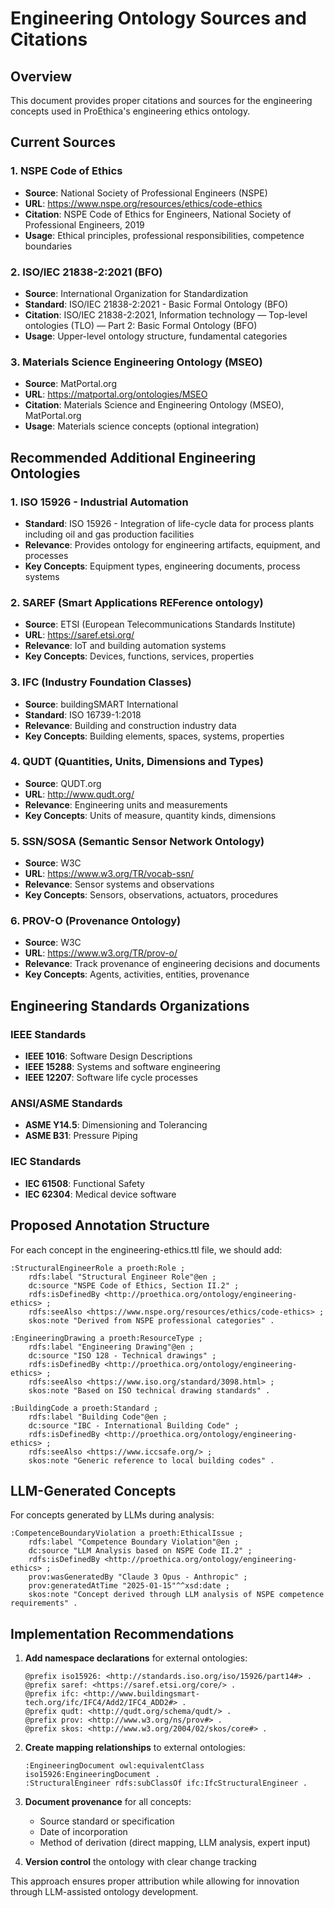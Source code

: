 # Engineering Ontology Sources and Citations

## Overview
This document provides proper citations and sources for the engineering concepts used in ProEthica's engineering ethics ontology.

## Current Sources

### 1. NSPE Code of Ethics
- **Source**: National Society of Professional Engineers (NSPE)
- **URL**: https://www.nspe.org/resources/ethics/code-ethics
- **Citation**: NSPE Code of Ethics for Engineers, National Society of Professional Engineers, 2019
- **Usage**: Ethical principles, professional responsibilities, competence boundaries

### 2. ISO/IEC 21838-2:2021 (BFO)
- **Source**: International Organization for Standardization
- **Standard**: ISO/IEC 21838-2:2021 - Basic Formal Ontology (BFO)
- **Citation**: ISO/IEC 21838-2:2021, Information technology — Top-level ontologies (TLO) — Part 2: Basic Formal Ontology (BFO)
- **Usage**: Upper-level ontology structure, fundamental categories

### 3. Materials Science Engineering Ontology (MSEO)
- **Source**: MatPortal.org
- **URL**: https://matportal.org/ontologies/MSEO
- **Citation**: Materials Science and Engineering Ontology (MSEO), MatPortal.org
- **Usage**: Materials science concepts (optional integration)

## Recommended Additional Engineering Ontologies

### 1. ISO 15926 - Industrial Automation
- **Standard**: ISO 15926 - Integration of life-cycle data for process plants including oil and gas production facilities
- **Relevance**: Provides ontology for engineering artifacts, equipment, and processes
- **Key Concepts**: Equipment types, engineering documents, process systems

### 2. SAREF (Smart Applications REFerence ontology)
- **Source**: ETSI (European Telecommunications Standards Institute)
- **URL**: https://saref.etsi.org/
- **Relevance**: IoT and building automation systems
- **Key Concepts**: Devices, functions, services, properties

### 3. IFC (Industry Foundation Classes)
- **Source**: buildingSMART International
- **Standard**: ISO 16739-1:2018
- **Relevance**: Building and construction industry data
- **Key Concepts**: Building elements, spaces, systems, properties

### 4. QUDT (Quantities, Units, Dimensions and Types)
- **Source**: QUDT.org
- **URL**: http://www.qudt.org/
- **Relevance**: Engineering units and measurements
- **Key Concepts**: Units of measure, quantity kinds, dimensions

### 5. SSN/SOSA (Semantic Sensor Network Ontology)
- **Source**: W3C
- **URL**: https://www.w3.org/TR/vocab-ssn/
- **Relevance**: Sensor systems and observations
- **Key Concepts**: Sensors, observations, actuators, procedures

### 6. PROV-O (Provenance Ontology)
- **Source**: W3C
- **URL**: https://www.w3.org/TR/prov-o/
- **Relevance**: Track provenance of engineering decisions and documents
- **Key Concepts**: Agents, activities, entities, provenance

## Engineering Standards Organizations

### IEEE Standards
- **IEEE 1016**: Software Design Descriptions
- **IEEE 15288**: Systems and software engineering
- **IEEE 12207**: Software life cycle processes

### ANSI/ASME Standards
- **ASME Y14.5**: Dimensioning and Tolerancing
- **ASME B31**: Pressure Piping

### IEC Standards
- **IEC 61508**: Functional Safety
- **IEC 62304**: Medical device software

## Proposed Annotation Structure

For each concept in the engineering-ethics.ttl file, we should add:

```turtle
:StructuralEngineerRole a proeth:Role ;
    rdfs:label "Structural Engineer Role"@en ;
    dc:source "NSPE Code of Ethics, Section II.2" ;
    rdfs:isDefinedBy <http://proethica.org/ontology/engineering-ethics> ;
    rdfs:seeAlso <https://www.nspe.org/resources/ethics/code-ethics> ;
    skos:note "Derived from NSPE professional categories" .

:EngineeringDrawing a proeth:ResourceType ;
    rdfs:label "Engineering Drawing"@en ;
    dc:source "ISO 128 - Technical drawings" ;
    rdfs:isDefinedBy <http://proethica.org/ontology/engineering-ethics> ;
    rdfs:seeAlso <https://www.iso.org/standard/3098.html> ;
    skos:note "Based on ISO technical drawing standards" .

:BuildingCode a proeth:Standard ;
    rdfs:label "Building Code"@en ;
    dc:source "IBC - International Building Code" ;
    rdfs:isDefinedBy <http://proethica.org/ontology/engineering-ethics> ;
    rdfs:seeAlso <https://www.iccsafe.org/> ;
    skos:note "Generic reference to local building codes" .
```

## LLM-Generated Concepts

For concepts generated by LLMs during analysis:

```turtle
:CompetenceBoundaryViolation a proeth:EthicalIssue ;
    rdfs:label "Competence Boundary Violation"@en ;
    dc:source "LLM Analysis based on NSPE Code II.2" ;
    rdfs:isDefinedBy <http://proethica.org/ontology/engineering-ethics> ;
    prov:wasGeneratedBy "Claude 3 Opus - Anthropic" ;
    prov:generatedAtTime "2025-01-15"^^xsd:date ;
    skos:note "Concept derived through LLM analysis of NSPE competence requirements" .
```

## Implementation Recommendations

1. **Add namespace declarations** for external ontologies:
   ```turtle
   @prefix iso15926: <http://standards.iso.org/iso/15926/part14#> .
   @prefix saref: <https://saref.etsi.org/core/> .
   @prefix ifc: <http://www.buildingsmart-tech.org/ifc/IFC4/Add2/IFC4_ADD2#> .
   @prefix qudt: <http://qudt.org/schema/qudt/> .
   @prefix prov: <http://www.w3.org/ns/prov#> .
   @prefix skos: <http://www.w3.org/2004/02/skos/core#> .
   ```

2. **Create mapping relationships** to external ontologies:
   ```turtle
   :EngineeringDocument owl:equivalentClass iso15926:EngineeringDocument .
   :StructuralEngineer rdfs:subClassOf ifc:IfcStructuralEngineer .
   ```

3. **Document provenance** for all concepts:
   - Source standard or specification
   - Date of incorporation
   - Method of derivation (direct mapping, LLM analysis, expert input)

4. **Version control** the ontology with clear change tracking

This approach ensures proper attribution while allowing for innovation through LLM-assisted ontology development.